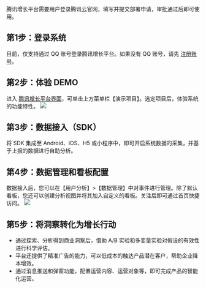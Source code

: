 腾讯增长平台需要用户登录腾讯云官网，填写并提交部署申请，审批通过后即可使用。

## 第1步：登录系统
目前，仅支持通过 QQ 账号登录腾讯增长平台。如果没有 QQ 账号，请先 [注册账号](https://ssl.zc.qq.com/v3/index-chs.html)。

## 第2步：体验 DEMO
进入 [腾讯增长平台界面](https://growing.tencent.com/)，可单击上方菜单栏【演示项目】。选定项目后，体验系统的功能特性。
![](https://main.qcloudimg.com/raw/2e9f5bfb873c51eeefa3a4f2a1ce04a8.png)

## 第3步：数据接入（SDK）
将 SDK 集成至 Android、iOS、H5 或小程序中，即可开启系统数据的采集，并基于上报的数据进行自助分析。

## 第4步：数据管理和看板配置
数据接入后，您可以在【用户分析】>【数据管理】中对事件进行管理。除了默认看板，您还可以创建分析视图并将其加入自定义的看板。关注后即可通过首页快捷访问。
![](https://main.qcloudimg.com/raw/c768b78cc74f3ee8c129e1ed975c8c32.png)


## 第5步：将洞察转化为增长行动
- 通过探索、分析得到商业洞察后，借助 A/B 实验和多变量实验对假设的有效性进行科学评估。
- 平台还提供了精准广告的能力，可以低成本的触达产品潜在客户，帮助企业降本增效。
- 通过消息推送和弹窗功能，配置运营内容、运营对象等，即可完成产品的智能化运营。
